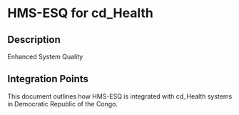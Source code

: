 # HMS-ESQ for cd_Health

## Description

Enhanced System Quality

## Integration Points

This document outlines how HMS-ESQ is integrated with cd_Health systems in Democratic Republic of the Congo.
